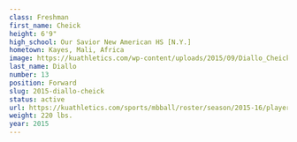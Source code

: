 ```yaml
---
class: Freshman
first_name: Cheick
height: 6'9"
high_school: Our Savior New American HS [N.Y.]
hometown: Kayes, Mali, Africa
image: https://kuathletics.com/wp-content/uploads/2015/09/Diallo_Cheick_09152015.jpg
last_name: Diallo
number: 13
position: Forward
slug: 2015-diallo-cheick
status: active
url: https://kuathletics.com/sports/mbball/roster/season/2015-16/player/cheick-diallo/
weight: 220 lbs.
year: 2015
---
```

